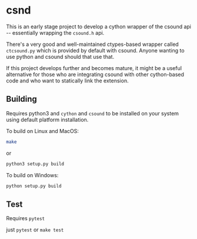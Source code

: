 # csnd

This is an early stage project to develop a cython wrapper of the csound api -- essentially wrapping the `csound.h` api.

There's a very good and well-maintained ctypes-based wrapper called `ctcsound.py` which is provided by default with csound. Anyone wanting to use python and csound should that use that.

If this project develops further and becomes mature, it might be a useful alternative for those who are integrating csound with other cython-based code and who want to statically link the extension.

## Building

Requires python3 and `cython` and `csound` to be installed on your system using default platform installation.

To build on Linux and MacOS:

```sh
make
```

or

```sh
python3 setup.py build
```

To build on Windows:

```sh
python setup.py build
```

## Test

Requires `pytest`

just `pytest` or `make test`

